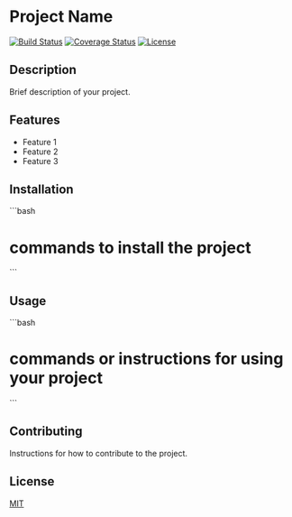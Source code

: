 # Project Name

[![Build Status](https://img.shields.io/travis/username/reponame.svg?style=flat-square)](https://travis-ci.org/username/reponame)
[![Coverage Status](https://img.shields.io/coveralls/username/reponame.svg?style=flat-square)](https://coveralls.io/github/username/reponame)
[![License](https://img.shields.io/github/license/username/reponame.svg?style=flat-square)](LICENSE)

## Description

Brief description of your project.

## Features

- Feature 1
- Feature 2
- Feature 3

## Installation

\```bash
# commands to install the project
\```

## Usage

\```bash
# commands or instructions for using your project
\```

## Contributing

Instructions for how to contribute to the project.

## License

[MIT](LICENSE)
